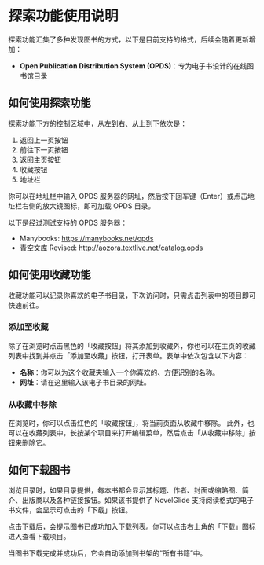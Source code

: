 # 探索功能使用说明
探索功能汇集了多种发现图书的方式，以下是目前支持的格式，后续会随着更新增加：

- **Open Publication Distribution System (OPDS)**：专为电子书设计的在线图书馆目录

## 如何使用探索功能
探索功能下方的控制区域中，从左到右、从上到下依次是：

1. 返回上一页按钮
2. 前往下一页按钮
3. 返回主页按钮
4. 收藏按钮
5. 地址栏

你可以在地址栏中输入 OPDS 服务器的网址，然后按下回车键（Enter）或点击地址栏右侧的放大镜图标，即可加载 OPDS 目录。

以下是经过测试支持的 OPDS 服务器：
- Manybooks: https://manybooks.net/opds
- 青空文库 Revised: http://aozora.textlive.net/catalog.opds

## 如何使用收藏功能
收藏功能可以记录你喜欢的电子书目录，下次访问时，只需点击列表中的项目即可快速前往。

### 添加至收藏
除了在浏览时点击黑色的「收藏按钮」将其添加到收藏外，你也可以在主页的收藏列表中找到并点击「添加至收藏」按钮，打开表单。表单中依次包含以下内容：
- **名称**：你可以为这个收藏夹输入一个你喜欢的、方便识别的名称。
- **网址**：请在这里输入该电子书目录的网址。

### 从收藏中移除
在浏览时，你可以点击红色的「收藏按钮」，将当前页面从收藏中移除。 此外，也可以在收藏列表中，长按某个项目来打开编辑菜单，然后点击「从收藏中移除」按钮来删除它。

## 如何下载图书
浏览目录时，如果目录提供，每本书都会显示其标题、作者、封面或缩略图、简介、出版商以及各种链接按钮。如果该书提供了 NovelGlide 支持阅读格式的电子书文件，会显示可点击的「下载」按钮。

点击下载后，会提示图书已成功加入下载列表。你可以点击右上角的「下载」图标进入查看下载项目。

当图书下载完成并成功后，它会自动添加到书架的“所有书籍”中。